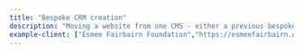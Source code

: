 ```yaml
---
title: "Bespoke CRM creation"
description: "Moving a website from one CMS - either a previous bespoke, or an existing platform like Squarespace or Weebly - to a modern instance of WordPress."
example-client: ["Esmee Fairbairn Foundation","https://esmeefairbairn.org.uk"]
---
```


